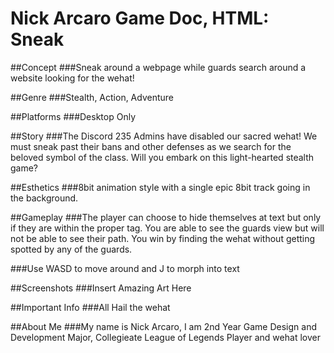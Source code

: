 # Nick Arcaro Game Doc, HTML: Sneak

##Concept
###Sneak around a webpage while guards search around a website looking for the wehat!

##Genre
###Stealth, Action, Adventure

##Platforms
###Desktop Only

##Story
###The Discord 235 Admins have disabled our sacred wehat! We must sneak past their bans and other defenses as we search for the beloved symbol of the class. Will you embark on this light-hearted stealth game?

##Esthetics
###8bit animation style with a single epic 8bit track going in the background.

##Gameplay
###The player can choose to hide themselves at text but only if they are within the proper tag. You are able to see the guards view but will not be able to see their path. You win by finding the wehat without getting spotted by any of the guards.

###Use WASD to move around and J to morph into text

##Screenshots
###Insert Amazing Art Here

##Important Info
###All Hail the wehat

##About Me
###My name is Nick Arcaro, I am 2nd Year Game Design and Development Major, Collegieate League of Legends Player and wehat lover
